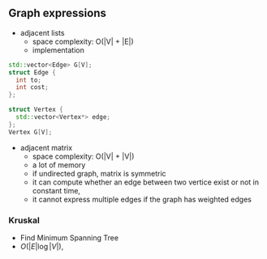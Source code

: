 

## Graph expressions
* adjacent lists
    * space complexity: O(|V| + |E|)
    * implementation

```cpp
std::vector<Edge> G[V];
struct Edge {
  int to;
  int cost;
};
```

```cpp
struct Vertex {
  std::vector<Vertex*> edge;
};
Vertex G[V];
```

* adjacent matrix
    * space complexity: O(|V| + |V|)
    * a lot of memory
    * if undirected graph, matrix is symmetric
    * it can compute whether an edge between two vertice exist or not in constant time,
    * it cannot express multiple edges if the graph has weighted edges



### Kruskal
* Find Minimum Spanning Tree
* $O(|E| \log |V|)$,

